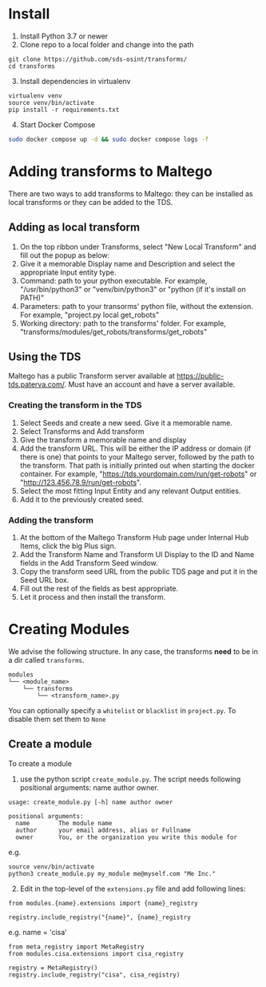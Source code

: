 # Install

1. Install Python 3.7 or newer
2. Clone repo to a local folder and change into the path 
```
git clone https://github.com/sds-osint/transforms/
cd transforms
```
3. Install dependencies in virtualenv
```
virtualenv venv
source venv/bin/activate
pip install -r requirements.txt
```

4. Start Docker Compose
```bash
sudo docker compose up -d && sudo docker compose logs -f
```

# Adding transforms to Maltego
There are two ways to add transforms to Maltego: they can be installed as local transforms or they can be added to the TDS. 


## Adding as local transform
1. On the top ribbon under Transforms, select "New Local Transform" and fill out the popup as below: 
2. Give it a memorable Display name and Description and select the appropriate Input entity type. 
3. Command: path to your python executable. For example, "/usr/bin/python3" or "venv/bin/python3" or "python (if it's install on PATH)"
4. Parameters: path to your transorms' python file, without the extension. For example, "project.py local get_robots"
5. Working directory: path to the transforms' folder. For example, "transforms/modules/get_robots/transforms/get_robots"

## Using the TDS
Maltego has a public Transform server available at https://public-tds.paterva.com/. Must have an account and have a server available. 

### Creating the transform in the TDS
1. Select Seeds and create a new seed. Give it a memorable name. 
2. Select Transforms and Add transform
3. Give the transform a memorable name and display
4. Add the transform URL. This will be either the IP address or domain (if there is one) that points to your Maltego server, followed by the path to the transform. That path is initially printed out when starting the docker container. For example, "https://tds.yourdomain.com/run/get-robots" or "http://123.456.78.9/run/get-robots". 
5. Select the most fitting Input Entity and any relevant Output entities. 
6. Add it to the previously created seed. 

### Adding the transform
1. At the bottom of the Maltego Transform Hub page under Internal Hub Items, click the big Plus sign. 
2. Add the Transform Name and Transform UI Display to the ID and Name fields in the Add Transform Seed window. 
3. Copy the transform seed URL from the public TDS page and put it in the Seed URL box. 
4. Fill out the rest of the fields as best appropriate. 
5. Let it process and then install the transform. 




# Creating Modules

We advise the following structure. In any case, the transforms **need** to be in a dir called `transforms`.

```
modules
└── <module_name>
    └── transforms
        └── <transform_name>.py
```

You can optionally specify a `whitelist` or `blacklist` in `project.py`. To disable them set them to `None`

## Create a module
To create a module 

1. use the python script `create_module.py`. The script needs following positional arguments: name author owner.

```shell
usage: create_module.py [-h] name author owner

positional arguments:
  name        The module name
  author      your email address, alias or Fullname
  owner       You, or the organization you write this module for
```

e.g.

```shell
source venv/bin/activate
python3 create_module.py my_module me@myself.com "Me Inc."
```

2. Edit in the top-level of the `extensions.py` file and add following lines:   
```
from modules.{name}.extensions import {name}_registry

registry.include_registry("{name}", {name}_registry
```

e.g. name = 'cisa'

```
from meta_registry import MetaRegistry
from modules.cisa.extensions import cisa_registry

registry = MetaRegistry()
registry.include_registry("cisa", cisa_registry)
```


